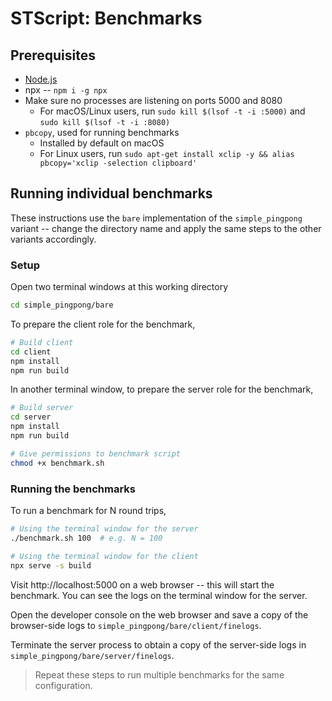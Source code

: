 # STScript: Benchmarks

## Prerequisites
* [Node.js](https://nodejs.org/en/)
* npx -- `npm i -g npx`
* Make sure no processes are listening on ports 5000 and 8080 
  * For macOS/Linux users, run `sudo kill $(lsof -t -i :5000)` and `sudo kill $(lsof -t -i :8080)`
* `pbcopy`, used for running benchmarks
  * Installed by default on macOS
  * For Linux users, run `sudo apt-get install xclip -y && alias pbcopy='xclip -selection clipboard'`

## Running individual benchmarks
These instructions use the `bare` implementation of
the `simple_pingpong` variant -- change the directory name and apply the same steps to the other variants accordingly.

### Setup

Open two terminal windows at this working directory
```bash
cd simple_pingpong/bare
```

To prepare the client role for the benchmark,
```bash
# Build client
cd client
npm install
npm run build
```

In another terminal window,
to prepare the server role for the benchmark,
```bash
# Build server
cd server
npm install
npm run build

# Give permissions to benchmark script
chmod +x benchmark.sh
```

### Running the benchmarks

To run a benchmark for N round trips,
```bash
# Using the terminal window for the server
./benchmark.sh 100  # e.g. N = 100
```

```bash
# Using the terminal window for the client
npx serve -s build
```

Visit http://localhost:5000 on a web browser --
this will start the benchmark.
You can see the logs on the terminal window for the server.

Open the developer console on the web browser
and save a copy of the browser-side logs to
`simple_pingpong/bare/client/finelogs`.

Terminate the server process to obtain a copy of
the server-side logs in
`simple_pingpong/bare/server/finelogs`.

> Repeat these steps to run multiple benchmarks
> for the same configuration.

